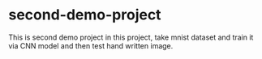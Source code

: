# second-demo-project
This is second demo project
in this project, take mnist dataset and train it via CNN model and then test hand written image.
